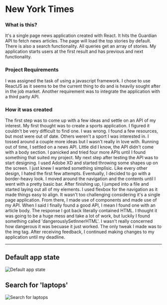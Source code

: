 # New York Times

### What is this?
It's a single page news application created with React. It hits the Guardian API to
fetch news articles. The page will load the top stories by default. There is also a
search functionality. All queries get an array of stories. My application starts
users at the first result and has previous and next functionality.

### Project Requirements
I was assigned the task of using a javascript framework. I chose to use ReactJS
as it seems to be the current thing to do and is heavily sought after in the job market.
Another requirement was to integrate the application with a third party API.

### How it was created
The first step was to come up with a few ideas and settle on an API of my interest.
My first thought was to create a sports application. I figured it couldn't be very
difficult to find one. I was wrong. I found a few resources, but most were out of
date. Others weren't a sport I was interested in. I tossed around a couple more ideas
but I wasn't really in love with. Running out of time, I settled on a news API.
Little did I know, the API didn't come with a body section. I panicked and
tried four more APIs until I found something that suited my project.
My next step after testing the API was to start designing. I used Adobe XD and
started throwing some shapes up on the screen. I just knew I wanted something simplisic.
Like every other design, I hated the first few attempts. Eventually, I decided to go
with a border-heavy look. I moved around the navigation and the contents until I went
with a pretty basic bar. After finishing up, I jumped into a file and started laying
out all of my elements. I used flexbox for the navigation as it made things easy to align.
It wasn't too challenging considering it's a single page application. From there, I
made use of components and made use of my API. When I said I finally found a good API,
I mean I found one with an article body. The response I got back literally contained
HTML. I thought it was going to be a huge mess and take a lot of work, but luckily
I found something called 'dangerouslySetInnerHTML'. I wasn't really concerned how
dangerous it was becuase it just worked. The only tweak I made was to the img tag.
After receiving feedback, I continued making changes to my application until my deadline.

___

## Default app state
![Default app state](https://image.ibb.co/ipC9pT/topstories.png)

## Search for 'laptops'
![Search for laptops](https://image.ibb.co/kemDG8/search.png)
